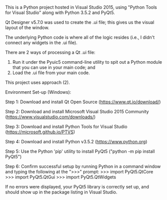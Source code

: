 This is a Python project hosted in Visual Studio 2015, using "Python Tools for Visual Studio" along with Python 3.5.2 and PyQt5.

Qt Designer v5.7.0 was used to create the .ui file; this gives us the visual layout of the window.

The underlying Python code is where all of the logic resides (i.e., I didn't connect any widgets in the .ui file).

There are 2 ways of processing a Qt .ui file:

1. Run it under the Pyuic5 command-line utility to spit out a Python module that you can use in your main code; and
2. Load the .ui file from your main code.

This project uses approach (2).

Environment Set-up (Windows):

Step 1: Download and install Qt Open Source (https://www.qt.io/download/)

Step 2: Download and install Microsoft Visual Studio 2015 Community (https://www.visualstudio.com/downloads/)

Step 3: Download and install Python Tools for Visual Studio (https://microsoft.github.io/PTVS)

Step 4: Download and install Python v3.5.2 (https://www.python.org)

Step 5: Use the Python 'pip' utility to install PyQt5 ("python -m pip install PyQt5")

Step 6: Confirm successful setup by running Python in a command window and typing the following at the ">>>" prompt:
        >>> import PyQt5.QtCore
        >>> import PyQt5.QtGui
        >>> import PyQt5.QtWidgets

If no errors were displayed, your PyQt5 library is correctly set up, and should show up in the package listing in
Visual Studio.
